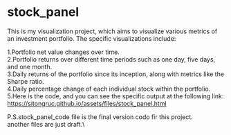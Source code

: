 # stock_panel

This is my visualization project, which aims to visualize various metrics of an investment portfolio. The specific visualizations include:

1.Portfolio net value changes over time.\
2.Portfolio returns over different time periods such as one day, five days, and one month.\
3.Daily returns of the portfolio since its inception, along with metrics like the Sharpe ratio.\
4.Daily percentage change of each individual stock within the portfolio.\
5.Here is the code, and you can see the specific output at the following link:
https://sitongruc.github.io/assets/files/stock_panel.html

P.S.stock_panel_code file is the final version codo fir this project. \
another files are just draft.\


